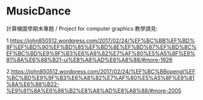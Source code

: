 # MusicDance
計算機圖學期末專題 / Project for computer graphics 
教學請見:

1.https://john850512.wordpress.com/2017/02/24/%EF%BC%BB%EF%BD%8F%EF%BD%90%EF%BD%85%EF%BD%8E%EF%BD%87%EF%BD%8C%EF%BC%BD%E9%9F%B3%E6%A8%82%E7%AF%80%E5%A5%8F%E9%81%8A%E6%88%B21-ui%E8%A8%AD%E8%A8%88/#more-1926

2.https://john850512.wordpress.com/2017/02/24/%EF%BC%BBopengl%EF%BC%BD%E9%9F%B3%E6%A8%82%E7%AF%80%E5%A5%8F%E9%81%8A%E6%88%B22-%E9%81%8A%E6%88%B2%E8%A8%AD%E8%A8%88/#more-2005
